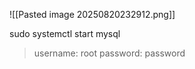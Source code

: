 ![[Pasted image 20250820232912.png]]

sudo systemctl start mysql
>username: root
>password: password